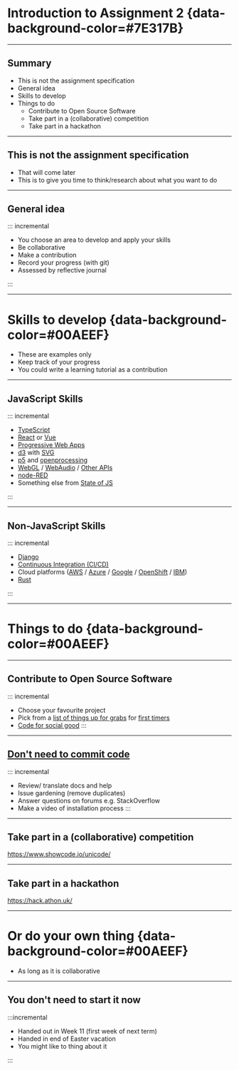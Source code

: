 # Introduction to Assignment 2 {data-background-color=#7E317B}

---

## Summary

- This is not the assignment specification
- General idea
- Skills to develop
- Things to do
  - Contribute to Open Source Software
  - Take part in a (collaborative) competition
  - Take part in a hackathon

---

## This is not the assignment specification

- That will come later
- This is to give you time to think/research about what you want to do

---

## General idea

::: incremental

- You choose an area to develop and apply your skills
- Be collaborative
- Make a contribution
- Record your progress (with git)
- Assessed by reflective journal

:::

---

# Skills to develop {data-background-color=#00AEEF}

- These are examples only
- Keep track of your progress
- You could write a learning tutorial as a contribution



---

## JavaScript Skills

::: incremental

- [TypeScript](https://www.typescriptlang.org/)
- [React](https://reactjs.org/) or [Vue](https://vuejs.org/)
- [Progressive Web Apps](https://web.dev/progressive-web-apps/)
- [d3](https://d3js.org/) with [SVG](https://developer.mozilla.org/en-US/docs/Web/SVG)
- [p5](https://p5js.org/) and [openprocessing](https://www.openprocessing.org/)
- [WebGL](https://developer.mozilla.org/en-US/docs/Web/API/WebGL_API/Tutorial/Getting_started_with_WebGL) / [WebAudio](https://developer.mozilla.org/en-US/docs/Web/API/Web_Audio_API) / [Other APIs](https://developer.mozilla.org/en-US/docs/Web/API)
- [node-RED](https://nodered.org/)
- Something else from [State of JS](https://2019.stateofjs.com/overview/)

:::

---

## Non-JavaScript Skills

::: incremental

- [Django](https://www.djangoproject.com/)
- [Continuous Integration (CI/CD)](https://www.atlassian.com/continuous-delivery/continuous-integration)
- Cloud platforms ([AWS](https://aws.amazon.com/) / [Azure](https://azure.microsoft.com/en-gb/) / [Google](https://cloud.google.com/appengine) / [OpenShift](https://www.openshift.com/) / [IBM](https://cloud.ibm.com/docs))
- [Rust](https://www.rust-lang.org/)

:::

---

# Things to do {data-background-color=#00AEEF}

---

## Contribute to Open Source Software

::: incremental
- Choose your favourite project
- Pick from a [list of things up for grabs](https://up-for-grabs.net/#/) for [first timers](https://www.firsttimersonly.com/)
- [Code for social good](https://app.code4socialgood.org/project/list/projects)
:::

---

## [Don't need to commit code](https://opensource.guide/how-to-contribute/) 

::: incremental
- Review/ translate docs and help
- Issue gardening (remove duplicates)
- Answer questions on forums e.g. StackOverflow
- Make a video of installation process
:::

---

## Take part in a (collaborative) competition

<https://www.showcode.io/unicode/>

---

## Take part in a hackathon

<https://hack.athon.uk/>

---

# Or do your own thing {data-background-color=#00AEEF}

- As long as it is collaborative

---

## You don't need to start it now

:::incremental

- Handed out in Week 11 (first week of next term)
- Handed in end of Easter vacation
- You might like to thing about it


:::
